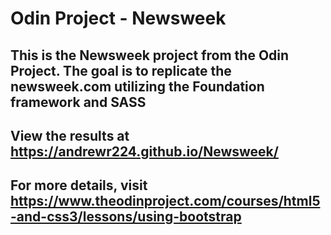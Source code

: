 # Odin Project - Newsweek

## This is the Newsweek project from the Odin Project. The goal is to replicate the newsweek.com utilizing the Foundation framework and SASS

## View the results at https://andrewr224.github.io/Newsweek/

## For more details, visit https://www.theodinproject.com/courses/html5-and-css3/lessons/using-bootstrap
